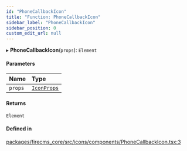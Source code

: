 ```yaml
---
id: "PhoneCallbackIcon"
title: "Function: PhoneCallbackIcon"
sidebar_label: "PhoneCallbackIcon"
sidebar_position: 0
custom_edit_url: null
---
```


▸ **PhoneCallbackIcon**(`props`): `Element`

#### Parameters

| Name | Type |
| :------ | :------ |
| `props` | [`IconProps`](../types/IconProps.md) |

#### Returns

`Element`

#### Defined in

[packages/firecms_core/src/icons/components/PhoneCallbackIcon.tsx:3](https://github.com/FireCMSco/firecms/blob/d45f3739/packages/firecms_core/src/icons/components/PhoneCallbackIcon.tsx#L3)
